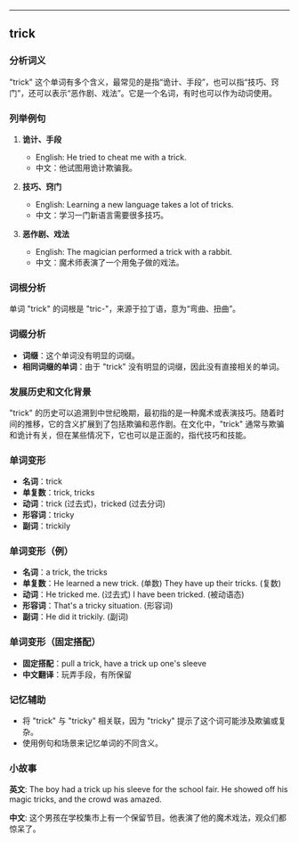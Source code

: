 
---------------
## trick
### 分析词义
"trick" 这个单词有多个含义，最常见的是指“诡计、手段”，也可以指“技巧、窍门”，还可以表示“恶作剧、戏法”。它是一个名词，有时也可以作为动词使用。

### 列举例句
1. **诡计、手段**
   - English: He tried to cheat me with a trick.
   - 中文：他试图用诡计欺骗我。

2. **技巧、窍门**
   - English: Learning a new language takes a lot of tricks.
   - 中文：学习一门新语言需要很多技巧。

3. **恶作剧、戏法**
   - English: The magician performed a trick with a rabbit.
   - 中文：魔术师表演了一个用兔子做的戏法。

### 词根分析
单词 "trick" 的词根是 "tric-"，来源于拉丁语，意为“弯曲、扭曲”。

### 词缀分析
- **词缀**：这个单词没有明显的词缀。
- **相同词缀的单词**：由于 "trick" 没有明显的词缀，因此没有直接相关的单词。

### 发展历史和文化背景
"trick" 的历史可以追溯到中世纪晚期，最初指的是一种魔术或表演技巧。随着时间的推移，它的含义扩展到了包括欺骗和恶作剧。在文化中，"trick" 通常与欺骗和诡计有关，但在某些情况下，它也可以是正面的，指代技巧和技能。

### 单词变形
- **名词**：trick
- **单复数**：trick, tricks
- **动词**：trick (过去式)，tricked (过去分词)
- **形容词**：tricky
- **副词**：trickily

### 单词变形（例）
- **名词**：a trick, the tricks
- **单复数**：He learned a new trick. (单数) They have up their tricks. (复数)
- **动词**：He tricked me. (过去式) I have been tricked. (被动语态)
- **形容词**：That's a tricky situation. (形容词)
- **副词**：He did it trickily. (副词)

### 单词变形（固定搭配）
- **固定搭配**：pull a trick, have a trick up one's sleeve
- **中文翻译**：玩弄手段，有所保留

### 记忆辅助
- 将 "trick" 与 "tricky" 相关联，因为 "tricky" 提示了这个词可能涉及欺骗或复杂。
- 使用例句和场景来记忆单词的不同含义。

### 小故事
**英文**:
The boy had a trick up his sleeve for the school fair. He showed off his magic tricks, and the crowd was amazed.

**中文**:
这个男孩在学校集市上有一个保留节目。他表演了他的魔术戏法，观众们都惊呆了。

